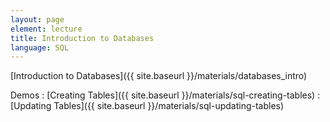 ```yaml
---
layout: page
element: lecture
title: Introduction to Databases
language: SQL
---
```


[Introduction to Databases]({{ site.baseurl }}/materials/databases_intro)

Demos
: [Creating Tables]({{ site.baseurl }}/materials/sql-creating-tables)
: [Updating Tables]({{ site.baseurl }}/materials/sql-updating-tables)
